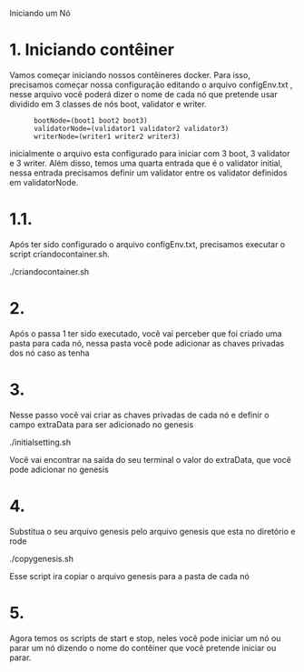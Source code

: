 Iniciando um Nó 


# 1.	Iniciando contêiner
Vamos começar iniciando nossos contêineres docker. Para isso, precisamos começar nossa configuração editando o arquivo configEnv.txt , nesse arquivo você poderá dizer o nome de cada nó que pretende usar dividido em 3 classes de nós boot, validator e  writer. 

          bootNode=(boot1 boot2 boot3) 
          validatorNode=(validator1 validator2 validator3) 
          writerNode=(writer1 writer2 writer3)

inicialmente o arquivo esta configurado para iniciar com 3 boot, 3 validator e 3 writer. Além disso, temos uma quarta entrada que é o validator initial, nessa entrada precisamos definir um validator entre os validator definidos em validatorNode.

# 1.1.	
Após ter sido configurado o arquivo configEnv.txt, precisamos executar o script criandocontainer.sh. 

./criandocontainer.sh 

# 2.	
Após o passa 1 ter sido executado, você vai perceber que foi criado uma pasta para cada nó, nessa pasta você pode adicionar as chaves privadas dos nó caso as tenha
# 3.	
Nesse passo você vai criar as chaves privadas de cada nó e definir o campo extraData para ser adicionado no genesis

./initialsetting.sh
	
Você vai encontrar na saída do seu terminal o valor do extraData, que você pode adicionar no genesis

# 4.	
Substitua o seu arquivo genesis pelo arquivo genesis que esta no diretório e rode 

./copygenesis.sh 

Esse script ira copiar o arquivo genesis para a pasta de cada nó 

# 5.	
Agora temos os scripts de start e stop, neles você pode iniciar um nó ou parar um nó dizendo o nome do contêiner que você pretende iniciar ou parar.
